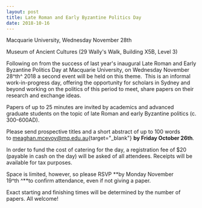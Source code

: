 ```yaml
---
layout: post
title: Late Roman and Early Byzantine Politics Day
date: 2018-10-16
---
```


Macquarie University, Wednesday November 28th

Museum of
Ancient Cultures (29 Wally's Walk, Building X5B, Level
3)

Following on from the success of last year's inaugural
Late Roman and Early Byzantine Politics Day at Macquarie University, on
Wednesday November 28^th^ 2018 a second event will be held on this
theme.  This is an informal work-in-progress day, offering the
opportunity for scholars in Sydney and beyond working on the politics of
this period to meet, share papers on their research and exchange
ideas.

Papers of up to 25 minutes are invited by academics
and advanced graduate students on the topic of late Roman and early
Byzantine politics (c. 300-600AD).

Please send prospective
titles and a short abstract of up to 100 words
to [meaghan.mcevoy@mq.edu.au](mailto:meaghan.mcevoy@mq.edu.au){target="_blank"} **by
Friday October 26th**.

In order to fund the cost of catering
for the day, a registration fee of $20 (payable in cash on the day)
will be asked of all attendees. Receipts will be available for tax
purposes.

Space is limited, however, so please RSVP **by
Monday November 19^th ^**to confirm attendance, even if not giving a
paper.

Exact starting and finishing times will be determined
by the number of papers. All welcome!
